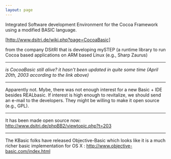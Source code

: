 ```yaml
---
layout: page
---
```


Integrated Software development Environment for the Cocoa Framework using a modified BASIC language.    

[http://www.dsitri.de/wiki.php?page=CocoaBasic]

from the company DSitRI that is developing mySTEP (a runtime library to run Cocoa based applications on ARM based Linux (e.g., Sharp Zaurus) 

----

*is CocoaBasic still alive? it hasn't been updated in quite some time (April 20th, 2003 according to the link above)*

----

Apparently not. Mybe, there was not enough interest for a new Basic + IDE besides REALbasic. If interest is high enough to revitalize, we should send an e-mail to the developers. They might be willing to make it open source (e.g., GPL).

----

It has been made open source now: http://www.dsitri.de/phpBB2/viewtopic.php?t=203

----

The KBasic folks have released Objective-Basic which looks like it is a much richer basic implementation for OS X : http://www.objective-basic.com/index.html
